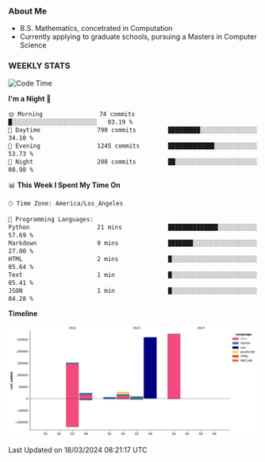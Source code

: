 ### About Me

- B.S. Mathematics, concetrated in Computation
- Currently applying to graduate schools, pursuing a Masters in Computer Science


### WEEKLY STATS
<!--START_SECTION:waka-->
![Code Time](http://img.shields.io/badge/Code%20Time-53%20hrs%205%20mins-blue)

**I'm a Night 🦉** 

```text
🌞 Morning                74 commits          █░░░░░░░░░░░░░░░░░░░░░░░░   03.19 % 
🌆 Daytime                790 commits         █████████░░░░░░░░░░░░░░░░   34.10 % 
🌃 Evening                1245 commits        █████████████░░░░░░░░░░░░   53.73 % 
🌙 Night                  208 commits         ██░░░░░░░░░░░░░░░░░░░░░░░   08.98 % 
```


📊 **This Week I Spent My Time On** 

```text
🕑︎ Time Zone: America/Los_Angeles

💬 Programming Languages: 
Python                   21 mins             ██████████████░░░░░░░░░░░   57.69 % 
Markdown                 9 mins              ███████░░░░░░░░░░░░░░░░░░   27.00 % 
HTML                     2 mins              █░░░░░░░░░░░░░░░░░░░░░░░░   05.64 % 
Text                     1 min               █░░░░░░░░░░░░░░░░░░░░░░░░   05.41 % 
JSON                     1 min               █░░░░░░░░░░░░░░░░░░░░░░░░   04.28 % 
```

**Timeline**

![Lines of Code chart](https://raw.githubusercontent.com/nickocruzm/nickocruzm/main/assets/bar_graph.png)


 Last Updated on 18/03/2024 08:21:17 UTC
<!--END_SECTION:waka-->
